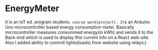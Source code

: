 # EnergyMeter
It is an IoT ed. program student`s course work(project).
It`s an Arduino Uno microcontroller based energy consumption meter.
Basically microcontroller measures consummed energy(in kWh) and sends it to the Back-end which is
used to display this current info on a React web-site.
Also I added ability to controll lights(loads) from website using relays:)